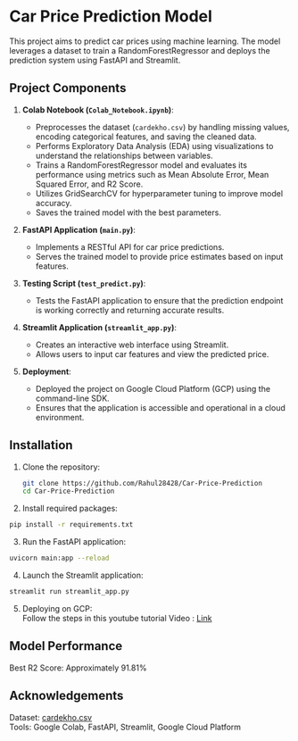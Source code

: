 # Car Price Prediction Model

This project aims to predict car prices using machine learning. The model leverages a dataset to train a RandomForestRegressor and deploys the prediction system using FastAPI and Streamlit.

## Project Components

1. **Colab Notebook (`Colab_Notebook.ipynb`)**:
   - Preprocesses the dataset (`cardekho.csv`) by handling missing values, encoding categorical features, and saving the cleaned data.
   - Performs Exploratory Data Analysis (EDA) using visualizations to understand the relationships between variables.
   - Trains a RandomForestRegressor model and evaluates its performance using metrics such as Mean Absolute Error, Mean Squared Error, and R2 Score.
   - Utilizes GridSearchCV for hyperparameter tuning to improve model accuracy.
   - Saves the trained model with the best parameters.

2. **FastAPI Application (`main.py`)**:
   - Implements a RESTful API for car price predictions.
   - Serves the trained model to provide price estimates based on input features.

3. **Testing Script (`test_predict.py`)**:
   - Tests the FastAPI application to ensure that the prediction endpoint is working correctly and returning accurate results.

4. **Streamlit Application (`streamlit_app.py`)**:
   - Creates an interactive web interface using Streamlit.
   - Allows users to input car features and view the predicted price.

5. **Deployment**:
   - Deployed the project on Google Cloud Platform (GCP) using the command-line SDK.
   - Ensures that the application is accessible and operational in a cloud environment.

## Installation

1. Clone the repository:
   ```bash
   git clone https://github.com/Rahul28428/Car-Price-Prediction
   cd Car-Price-Prediction
   ```
2. Install required packages:
```bash
pip install -r requirements.txt
```

3. Run the FastAPI application:
```bash
uvicorn main:app --reload
```

4. Launch the Streamlit application:
```bash
streamlit run streamlit_app.py
```
5. Deploying on GCP: <br>
Follow the steps in this youtube tutorial Video : <a href="https://www.youtube.com/watch?v=xcODUk0o6tU"> Link </a>

## Model Performance
Best R2 Score: Approximately 91.81%

## Acknowledgements
Dataset: <a href="https://www.kaggle.com/datasets/sukhmandeepsinghbrar/car-price-prediction-dataset?select=cardekho.csv">cardekho.csv</a> <br>
Tools: Google Colab, FastAPI, Streamlit, Google Cloud Platform
